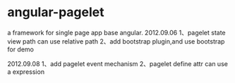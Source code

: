 angular-pagelet
===============

a framework  for single page app base angular.
2012.09.06 
1、pagelet state view path can use relative path
2、add bootstrap plugin,and use bootstrap for demo

2012.09.08 
1、add pagelet event mechanism
2、pagelet define attr can use a expression